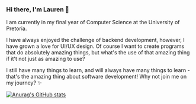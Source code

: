 ### Hi there, I'm Lauren 👋

<!--
**LaurenRowe99/LaurenRowe99** is a ✨ _special_ ✨ repository because its `README.md` (this file) appears on your GitHub profile.

Here are some ideas to get you started:

- 🔭 I’m currently working on ...
- 🌱 I’m currently learning ...
- 👯 I’m looking to collaborate on ...
- 🤔 I’m looking for help with ...
- 💬 Ask me about ...
- 📫 How to reach me: ...
- 😄 Pronouns: ...
- ⚡ Fun fact: ...
-->

I am currently in my final year of Computer Science at the University of Pretoria.

I have always enjoyed the challenge of backend development, however, I have grown a love for UI/UX design. Of course I want to create programs that do absolutely amazing things, but what's the use of that amazing thing if it't not just as amazing to use?

I still have many things to learn, and will always have many things to learn - that's the amazing thing about software development! 
Why not join me on my journey? ✨

[![Anurag's GitHub stats](https://github-readme-stats.vercel.app/api?username=LaurenRowe99)](https://github.com/anuraghazra/github-readme-stats)
